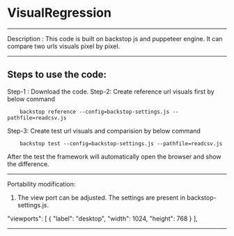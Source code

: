 # VisualRegression

--------------------------------------------------------------------------------------
Description : This code is built on backstop js and puppeteer engine. It can compare two urls visuals pixel by pixel. 

--------------------------------------------------------------------------------------

Steps to use the code:
--------------------------------------------------------------------------------------
Step-1 : Download the code.
Step-2: Create reference url visuals first by below command

		backstop reference --config=backstop-settings.js --pathfile=readcsv.js
		
Step-3: Create test url visuals and comparision by below command

		backstop test --config=backstop-settings.js --pathfile=readcsv.js
		
After the test the framework will automatically open the browser and show the difference.

--------------------------------------------------------------------------------------------

Portability modification:
1. The view port can be adjusted. The settings are present in backstop-settings.js.

  "viewports": [
    {
      "label": "desktop",
      "width": 1024,
      "height": 768
    }
  ],
  
-------------------------------------------------------------------------------------------------  
